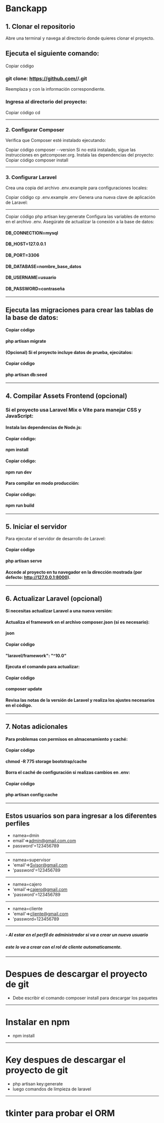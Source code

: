 
# Banckapp


## 1. Clonar el repositorio
Abre una terminal y navega al directorio donde quieres clonar el proyecto.

Ejecuta el siguiente comando:
-----------------------------------------
#### 
Copiar código
### git clone:  https://github.com/<usuario>/<repositorio>.git
Reemplaza <usuario> y <repositorio> con la información correspondiente.

### Ingresa al directorio del proyecto:

Copiar código
cd <repositorio>
___________________________________________________________
### 2. Configurar Composer
Verifica que Composer esté instalado ejecutando:

Copiar código
composer --version
Si no está instalado, sigue las instrucciones en getcomposer.org.
Instala las dependencias del proyecto:
Copiar código
composer install
____________________________________________
### 3. Configurar Laravel
Crea una copia del archivo .env.example para configuraciones locales:

Copiar código
cp .env.example .env
Genera una nueva clave de aplicación de Laravel:
____________________________________________
Copiar código
php artisan key:generate
Configura las variables de entorno en el archivo .env. Asegúrate de actualizar la conexión a la base de datos:

#### DB_CONNECTION=mysql
#### DB_HOST=127.0.0.1
#### DB_PORT=3306
#### DB_DATABASE=nombre_base_datos
#### DB_USERNAME=usuario
#### DB_PASSWORD=contraseña

________________________________________________________________
## Ejecuta las migraciones para crear las tablas de la base de datos:
#### Copiar código
#### php artisan migrate
#### (Opcional) Si el proyecto incluye datos de prueba, ejecútalos:
#### Copiar código
#### php artisan db:seed
_________________________________________________
## 4. Compilar Assets Frontend (opcional)
### Si el proyecto usa Laravel Mix o Vite para manejar CSS y JavaScript:

#### Instala las dependencias de Node.js:


#### Copiar código:
#### npm install
#### Copiar código:
#### npm run dev
#### Para compilar en modo producción:
#### Copiar código:
#### npm run build
___________________________________________________

## 5. Iniciar el servidor
Para ejecutar el servidor de desarrollo de Laravel:

#### Copiar código
#### php artisan serve
#### Accede al proyecto en tu navegador en la dirección mostrada (por defecto: http://127.0.0.1:8000).
___________________________________________________
## 6. Actualizar Laravel (opcional)
#### Si necesitas actualizar Laravel a una nueva versión:
#### Actualiza el framework en el archivo composer.json (si es necesario):

#### json
#### Copiar código
#### "laravel/framework": "^10.0"
#### Ejecuta el comando para actualizar:

#### Copiar código
#### composer update
#### Revisa las notas de la versión de Laravel y realiza los ajustes necesarios en el código.
___________________________________________________
## 7. Notas adicionales
#### Para problemas con permisos en almacenamiento y caché:
#### Copiar código
#### chmod -R 775 storage bootstrap/cache
#### Borra el caché de configuración si realizas cambios en .env:
#### Copiar código
#### php artisan config:cache
------------------------------------------
## Estos usuarios son para ingresar a los diferentes perfiles 

* namea=dmin 
* email'=>admin@gmail.com.com
* password'=123456789
___________________________________________________
* namea=supervisor
* 'email'=>Svisor@gmail.com
* 'password'=123456789
___________________________________________________
* namea=cajero
*  'email'=>cajero@gmail.com
* 'password'=123456789
___________________________________________________
* namea=cliente
* 'email'=>cliente@gmail.com
* 'password=123456789
___________________________________________________
##### - Al estar en el perfil de administrador si va a crear un nuevo usuario 
##### este lo va a crear con el rol de cliente automaticamente. 

_______________________________
# Despues de descargar el proyecto de git
* Debe escribir el comando composer install para descargar los paquetes

____________________
# Instalar en npm 
* npm install

_____________________
# Key despues de descargar el proyecto de git
* php artisan key:generate
* luego comandos de limpieza de laravel

_________________
# tkinter para probar el ORM
